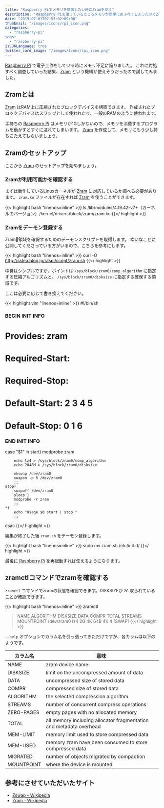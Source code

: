 ```yaml
---
title: "Raspberry Piでメモリを拡張したい時にZramを使う"
description: "Raspberry Piを使っているところメモリが簡単にあふれてしまったのでZramを使ってメモリ領域をうまく活用したいと思います"
date: "2019-07-01T07:53:02+09:00"
thumbnail: "/images/icons/rpi_icon.png"
categories:
  - "raspberry-pi"
tags:
  - "raspberry-pi"
isCJKLanguage: true
twitter_card_image: "/images/icons/rpi_icon.png"
---
```


[Raspberry Pi](https://amzn.to/2FEzesF) で電子工作をしている時にメモリ不足に陥りました。
これに対処すべく調査していった結果、[Zram](https://en.wikipedia.org/wiki/Zram) という機構が使えそうだったので試してみました。

<!--adsense-->

## Zramとは

[Zram](https://en.wikipedia.org/wiki/Zram) はRAM上に圧縮されたブロックデバイスを構築できます。
作成されたブロックデバイスはスワップとして使われたり、一般のRAMのように使われます。

手持ちの [Raspberry Pi](https://amzn.to/2FEzesF) はメモリが1Gしかないので、メモリを消費するプログラムを動かすとすぐに溢れてしまいます。
[Zram](https://en.wikipedia.org/wiki/Zram) を作成して、メモリにもう少し持ちこたえてもらいましょう。

## Zramのセットアップ

ここから [Zram](https://en.wikipedia.org/wiki/Zram) のセットアップを始めましょう。

### Zramが利用可能かを確認する

まずは動作しているLinuxカーネルが [Zram](https://en.wikipedia.org/wiki/Zram) に対応しているか調べる必要があります。
`zram.ko` ファイルが存在すれば [Zram](https://en.wikipedia.org/wiki/Zram) を使うことができます。

{{< highlight bash "linenos=inline" >}}
ls /lib/modules/4.19.42-v7+（カーネルのバージョン）/kernel/drivers/block/zram/zram.ko
{{</ highlight >}}

### Zramをデーモン登録する

Zram領域を確保するためのデーモンスクリプトを取得します。
幸いなことに公開してくださっている方がいるので、こちらを参考にします。

{{< highlight bash "linenos=inline" >}}
curl -O http://sstea.blog.jp/raspi/script/zram.sh
{{</ highlight >}}

中身はシンプルですが、ポイントは `/sys/block/zram0/comp_algorithm` に指定する圧縮アルゴリズムと、
`/sys/block/zram0/disksize` に指定する確保する領域です。

ここは必要に応じて書き換えてください。

{{< highlight vim "linenos=inline" >}}
#!/bin/sh
### BEGIN INIT INFO
# Provides:       zram
# Required-Start:
# Required-Stop:
# Default-Start:  2 3 4 5
# Default-Stop:   0 1 6
### END INIT INFO

case "$1" in
	start)
		modprobe zram

		echo lz4 > /sys/block/zram0/comp_algorithm
		echo 2048M > /sys/block/zram0/disksize

		mkswap /dev/zram0
		swapon -p 5 /dev/zram0
		;;
	stop)
		swapoff /dev/zram0
		sleep 1
		modprobe -r zram
		;;
	*)
		echo "Usage $0 start | stop "
		;;
esac
{{</ highlight >}}

編集が終了した後 `zram.sh` をデーモン登録します。

{{< highlight bash "linenos=inline" >}}
sudo mv zram.sh /etc/init.d/
{{</ highlight >}}

最後に [Raspberry Pi](https://amzn.to/2FEzesF) を再起動すれば使えるようになります。

<!--adsense-->

## zramctlコマンドでzramを確認する

`zramctl` コマンドでzramの状態を確認できます。DISKSIZEが `2G` 取られていることが確認できます。

{{< highlight bash "linenos=inline" >}}
zramctl

> NAME       ALGORITHM DISKSIZE DATA COMPR TOTAL STREAMS MOUNTPOINT
> /dev/zram0 lz4             2G   4K   64B    4K       4 [SWAP]
{{</ highlight >}}

`--help` オプションでカラム名を引っ張ってきただけですが、各カラムは以下のようです。

|カラム名|意味|
|---|---|
|        NAME |zram device name|
|    DISKSIZE |limit on the uncompressed amount of data|
|        DATA |uncompressed size of stored data|
|       COMPR |compressed size of stored data|
|   ALGORITHM |the selected compression algorithm|
|     STREAMS |number of concurrent compress operations|
|  ZERO-PAGES |empty pages with no allocated memory|
|       TOTAL |all memory including allocator fragmentation and metadata overhead|
|   MEM-LIMIT |memory limit used to store compressed data|
|    MEM-USED |memory zram have been consumed to store compressed data|
|    MIGRATED |number of objects migrated by compaction|
|  MOUNTPOINT |where the device is mounted|

## 参考にさせていただいたサイト

* [Zswap - Wikipedia](https://ja.wikipedia.org/wiki/Zswap)
* [Zram - Wikipedia](https://en.wikipedia.org/wiki/Zram)
